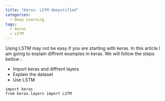 ```yaml
---
title: "Keras: LSTM demystified"
categories:
  - Deep Learning
tags:
  - keras
  - LSTM
---
```


Using LSTM may not be easy if you are starting with keras. In this article I am going to explain diffrent examples in keras.
We will follow the steps bellow :

* Import keras and diffrent layers
* Explain the dataset
* Use LSTM
  
```
import keras 
from keras.layers import LSTM

```
